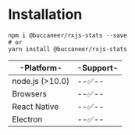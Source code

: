 # Installation

```
npm i @buccaneer/rxjs-stats --save
# or
yarn install @buccaneer/rxjs-stats
```

|-Platform-|-Support-|
|----------|---------|
|node.js (>10.0)|--✅--|
|Browsers|--✅--|
|React Native|--✅--|
|Electron|--✅--|